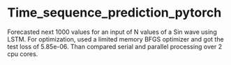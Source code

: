 # Time_sequence_prediction_pytorch
Forecasted next 1000 values for an input of N values of a Sin wave using LSTM. For optimization, used a limited memory BFGS optimizer and got the test loss of 5.85e-06. Than compared serial and parallel processing over 2 cpu cores. 

